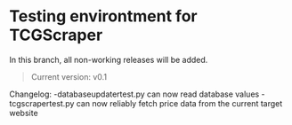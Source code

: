 # Testing environtment for TCGScraper
In this branch, all non-working releases will be added.
> Current version: v0.1

Changelog: 
-databaseupdatertest.py can now read database values
-tcgscrapertest.py can now reliably fetch price data from the current target website